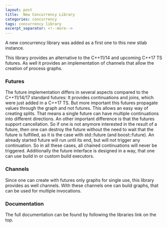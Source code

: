 ```yaml
---
layout: post
title:  New Concurrency Library
categories: concurrency
tags: concurrency library 
excerpt_separator: <!--more-->
---
```


A new concurrency library was added as a first one to this new stlab instance.


This library provides an alternative to the C++11/14 and upcoming C++17 TS futures. As well it provides an implementation of channels that allow the creation of process graphs.

### Futures 
The future implementation differs in several aspects compared to the C++11/14/17 standard futures: It provides continuations and joins, which were just added in a C++17 TS. But more important this futures propagate values through the graph and not futures. This allows an easy way of creating splits. That means a single future can have multiple continuations into different directions. An other important difference is that the futures support cancellation. So if one is not anymore interested in the result of a future, then one can destroy the future without the need to wait that the future is fulfilled, as it is the case with std::future (and boost::future). An already started future will run until its end, but will not trigger any continuation. So in all these cases, all chained continuations will never be triggered. Additionally the future interface is designed in a way, that one can use build in or custom build executors. 

### Channels
Since one can create with futures only graphs for single use, this library provides as well channels. With these channels one can build graphs, that can be used for multiple invocations.

### Documentation
The full documentation can be found by following the libraries link on the top.